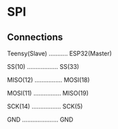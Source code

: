 # SPI

## Connections

Teensy(Slave) ........... ESP32(Master)

SS(10) .................. SS(33)

MISO(12) ................ MOSI(18)

MOSI(11) ................ MISO(19)

SCK(14) ................. SCK(5)

GND ..................... GND

